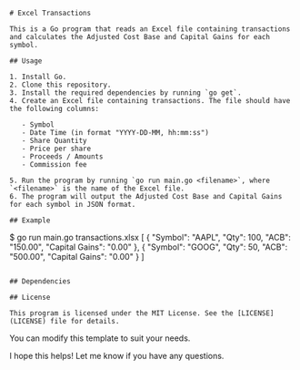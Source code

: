 ```
# Excel Transactions

This is a Go program that reads an Excel file containing transactions and calculates the Adjusted Cost Base and Capital Gains for each symbol.

## Usage

1. Install Go.
2. Clone this repository.
3. Install the required dependencies by running `go get`.
4. Create an Excel file containing transactions. The file should have the following columns:

   - Symbol
   - Date Time (in format "YYYY-DD-MM, hh:mm:ss")
   - Share Quantity
   - Price per share
   - Proceeds / Amounts
   - Commission fee

5. Run the program by running `go run main.go <filename>`, where `<filename>` is the name of the Excel file.
6. The program will output the Adjusted Cost Base and Capital Gains for each symbol in JSON format.

## Example

```
$ go run main.go transactions.xlsx
[
    {
        "Symbol": "AAPL",
        "Qty": 100,
        "ACB": "150.00",
        "Capital Gains": "0.00"
    },
    {
        "Symbol": "GOOG",
        "Qty": 50,
        "ACB": "500.00",
        "Capital Gains": "0.00"
    }
]
```

## Dependencies

## License

This program is licensed under the MIT License. See the [LICENSE](LICENSE) file for details.
```

You can modify this template to suit your needs.

I hope this helps! Let me know if you have any questions.